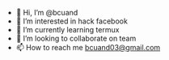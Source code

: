 - 👋 Hi, I’m @bcuand
- 👀 I’m interested in hack facebook
- 🌱 I’m currently learning termux
- 💞️ I’m looking to collaborate on team
- 📫 How to reach me bcuand03@gmail.com

<!---
bcuand/bcuand is a ✨ special ✨ repository because its `README.md` (this file) appears on your GitHub profile.
You can click the Preview link to take a look at your changes.
--->
